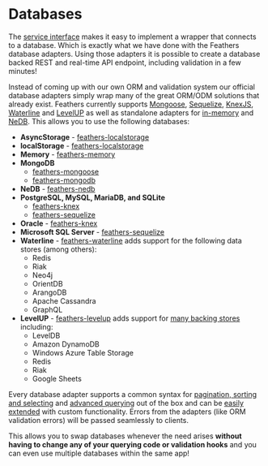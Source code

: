 # Databases

The [service interface](../services/readme.md) makes it easy to implement a wrapper that connects to a database. Which is exactly what we have done with the Feathers database adapters. Using those adapters it is possible to create a database backed REST and real-time API endpoint, including validation in a few minutes!

Instead of coming up with our own ORM and validation system our official database adapters simply wrap many of the great ORM/ODM solutions that already exist. Feathers currently supports [Mongoose](mongoose.md), [Sequelize](sequelize.md), [KnexJS](knexjs.md), [Waterline](waterline.md) and [LevelUP](levelup.md) as well as standalone adapters for [in-memory](memory.md) and [NeDB](nedb.md). This allows you to use the following databases:

- **AsyncStorage** - [feathers-localstorage](localstorage.md)
- **localStorage** - [feathers-localstorage](localstorage.md)
- **Memory** - [feathers-memory](memory.md)
- **MongoDB**
  - [feathers-mongoose](mongoose.md)
  - [feathers-mongodb](mongodb.md)
- **NeDB** - [feathers-nedb](nedb.md)
- **PostgreSQL, MySQL, MariaDB, and SQLite**
  - [feathers-knex](knexjs.md)
  - [feathers-sequelize](sequelize.md)
- **Oracle** - [feathers-knex](knexjs.md)
- **Microsoft SQL Server** - [feathers-sequelize](sequelize.md)
- **Waterline** - [feathers-waterline](waterline.md) adds support for the following data stores (among others):
  - Redis
  - Riak
  - Neo4j
  - OrientDB
  - ArangoDB
  - Apache Cassandra
  - GraphQL
- **LevelUP** - [feathers-levelup](levelup.md) adds support for [many backing stores](https://github.com/Level/levelup/wiki/Modules#storage) including:
  - LevelDB
  - Amazon DynamoDB
  - Windows Azure Table Storage
  - Redis
  - Riak
  - Google Sheets

Every database adapter supports a common syntax for [pagination, sorting and selecting](pagination.md) and [advanced querying](querying.md) out of the box and can be [easily extended](extending.md) with custom functionality. Errors from the adapters (like ORM validation errors) will be passed seamlessly to clients.

This allows you to swap databases whenever the need arises **without having to change any of your querying code or validation hooks** and you can even use multiple databases within the same app!
